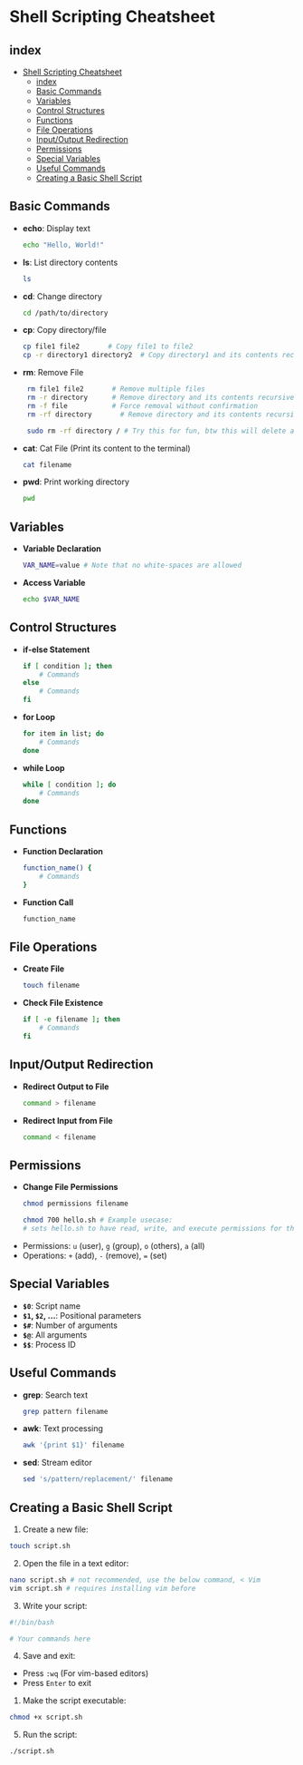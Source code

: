 

# Shell Scripting Cheatsheet
## index
- [Shell Scripting Cheatsheet](#shell-scripting-cheatsheet)
  - [index](#index)
  - [Basic Commands](#basic-commands)
  - [Variables](#variables)
  - [Control Structures](#control-structures)
  - [Functions](#functions)
  - [File Operations](#file-operations)
  - [Input/Output Redirection](#inputoutput-redirection)
  - [Permissions](#permissions)
  - [Special Variables](#special-variables)
  - [Useful Commands](#useful-commands)
  - [Creating a Basic Shell Script](#creating-a-basic-shell-script)
    
   
## Basic Commands

- **echo**: Display text
  ```bash
  echo "Hello, World!"
  ```

- **ls**: List directory contents
  ```bash
  ls
  ```

- **cd**: Change directory
  ```bash
  cd /path/to/directory
  ```

- **cp**: Copy directory/file
  ```bash
  cp file1 file2       # Copy file1 to file2
  cp -r directory1 directory2  # Copy directory1 and its contents recursively to directory2
  ```

- **rm**: Remove File
   ```bash
    rm file1 file2       # Remove multiple files
    rm -r directory      # Remove directory and its contents recursively
    rm -f file           # Force removal without confirmation
    rm -rf directory       # Remove directory and its contents recursively without confirmation

    sudo rm -rf directory / # Try this for fun, btw this will delete all files recursively from the ROOT Dir = deleting all system
    ```

- **cat**: Cat File (Print its content to the terminal)
  ```bash
  cat filename
  ```
- **pwd**: Print working directory
  ```bash
  pwd
  ```

  

## Variables

- **Variable Declaration**
  ```bash
  VAR_NAME=value # Note that no white-spaces are allowed
  ```

- **Access Variable**
  ```bash
  echo $VAR_NAME
  ```

## Control Structures

- **if-else Statement**
  ```bash
  if [ condition ]; then
      # Commands
  else
      # Commands
  fi
  ```

- **for Loop**
  ```bash
  for item in list; do
      # Commands
  done
  ```

- **while Loop**
  ```bash
  while [ condition ]; do
      # Commands
  done
  ```

## Functions

- **Function Declaration**
  ```bash
  function_name() {
      # Commands
  }
  ```

- **Function Call**
  ```bash
  function_name
  ```

## File Operations

- **Create File**
  ```bash
  touch filename
  ```

- **Check File Existence**
  ```bash
  if [ -e filename ]; then
      # Commands
  fi
  ```

## Input/Output Redirection

- **Redirect Output to File**
  ```bash
  command > filename
  ```

- **Redirect Input from File**
  ```bash
  command < filename
  ```

## Permissions

- **Change File Permissions**
  ```bash
  chmod permissions filename

  chmod 700 hello.sh # Example usecase:  
  # sets hello.sh to have read, write, and execute permissions for the owner of the file (rwx), while denying all permissions to the group owner and others.
  ```
- Permissions: `u` (user), `g` (group), `o` (others), `a` (all)
- Operations: `+` (add), `-` (remove), `=` (set)

## Special Variables

- **`$0`**: Script name
- **`$1`, `$2`, ...**: Positional parameters
- **`$#`**: Number of arguments
- **`$@`**: All arguments
- **`$$`**: Process ID

## Useful Commands

- **grep**: Search text
  ```bash
  grep pattern filename
  ```

- **awk**: Text processing
  ```bash
  awk '{print $1}' filename
  ```

- **sed**: Stream editor
  ```bash
  sed 's/pattern/replacement/' filename
  ```

## Creating a Basic Shell Script
1. Create a new file:
```bash
touch script.sh
```
2. Open the file in a text editor:
```bash
nano script.sh # not recommended, use the below command, < Vim
vim script.sh # requires installing vim before
```
3. Write your script:

```bash
#!/bin/bash

# Your commands here
```
4. Save and exit:

- Press `:wq`   (For vim-based editors)
- Press `Enter` to exit

1. Make the script executable:

```bash
chmod +x script.sh
```
5. Run the script:

```bash
./script.sh
```


